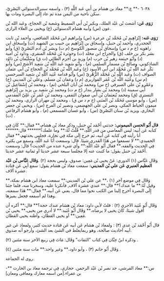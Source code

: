 ٦٠٣٨ -** ع:** معاذ بن هشام بن أَبي عَبد اللَّهِ (٣) ، واسمه سنبرالدستوائي البَصْرِيّ، سكن ناحية من اليمن مدة ثم عاد إِلَى البصرة ومات بها.

**رَوَى عَن:** أشعث بْن عَبْد الملك، وبكير بْن أَبي السميط وشعبة بْن الحجاج، وعَبد الله بْن عون (س) وأبيه هشام الدستوائي (ع) ويحيى بن العلاء الرازي.

**رَوَى عَنه:** إِبْرَاهِيم بْن مُحَمَّد بْن عرعرة (س) وإبراهيم ابن مُحَمَّد الشافعي، وأحمد بْن ثابت الجحدري، وأحمد بْن حنبل، وإسحاق بن إِبْرَاهِيم بن حبيب بن الشهيد (ت) وإسحاق ابن راهويه (خ م د س) وإسحاق بْن منصور الكوسج (م ت) وبشر بْن آدم البَصْرِيّ (ق) وأبو بشر بكر بن خلف (ق) والجراح ابن مخلد (ت) وحوثرة بْن مُحَمَّد المنقري، وداود بْن أمية (د) وأَبُو خيثمة زهير بْن حرب (م) وزيد بن أخزم الطائي (ت ق) وسُلَيْمان بْن دَاوُد الشاذكوني، وصالح بْن مسمار السلمي (م) ، وأَبُو سَعِيد عَبد اللَّهِ بْن سَعِيد الأشج (س) وأبو بَكْر عَبد اللَّهِ بْن مُحَمَّد ابن أَبي الأسود (خ) وعَبد اللَّه بْن مُحَمَّد بْن الحجاج بْن أَبي عثمان الصواف (ت) وعَبد اللَّهِ بْن مُحَمَّد الزُّهْرِيّ (س) وأَبُو قدامة عُبَيد اللَّهِ بْن سَعِيد السرخسي (م س) وعُبَيد اللَّه بْن عُمَر القواريري (م د) وعفان بْن مسلم، وعلي بْن المديني (خ) وعَمْرو بْن علي الصيرفي (خ س) ومحمد بْن أبان البلخي (تم) ، ومحمد بْن إِسْمَاعِيل بْن أَبي سمينة (د) ومحمد بْن بشار بندار (خ م ت) ومحمد بْن سَعِيد بن يزيد بن إِبْرَاهِيم التستري (ق) ومحمد بْنعثمان بْن أَبي صفوان الثقفي، ومحمد بْن عُمَر بْن عَلِيّ المقدمي (س) ، وأبو موسى مُحَمَّد بْن المثنى (خ م د س ق) ، ومحمد بْن مهران الرازي، ومحمد بْن ميمون الخياط المكي، ونصر بْن علي الجهضمي، ونصير بْن الفرج (س) ، ويحيى بْن جعفر البخاري. ويزيد بْن سنان البَصْرِيّ (س) ، وأبو غسان المسمعي (م) ، وأبو هشام الرفاعي (ت) .

**قال أَبُو الحسن الميموني:** حدثني أَحْمَد بْن حنبل، وذكر معاذ بْن هشام،** فقال:** كَانَ فِي كتابه عَن أبيه: ليس المعاصي من قدر اللَّهِ،** قُلْتُ لَهُ:** وما علمك؟****** قال:****** أنا رأيته فِي كتابه عَن أبيه، ثم خرج إِلَى مكة فِي تجارة، فجلس يحدثهم،** فقال الحميدي:** لا تسمعوا من هَذَا القدري شيئا. قال: وسمعت أَبَا عَبد اللَّهِ، وسمع من يكثره فِي الحديث والفقه،** فقال أَبُو عَبْد اللَّهِ:** وأي شيء عنده من الحديث؟ قال: وسمعت أَحْمَد بْن حنبل يقول: ما كتبت عنه إلا مجلسا سبعة عشر حديثا أو ثمانية عشر حديثا.

وَقَال عَبَّاس (١) الدوري: عَنْ يحيى بْن مَعِين: صدوق، وليس بحجة (٢) .**وَقَال عَبَّاس بْن عَبْد العظيم العنبري عَن علي بْن المديني:** سمعت معاذ بْن هشام يقول: سمع أَبِي عَن قتادة عشرة آلاف.

وَقَال فِي موضع آخر (١) ،** عن علي بْن المديني:** سمعت معاذ ابن هشام بمكة،** وقيل لَهُ:** ما عندك؟** قال:** عندي عشرة آلاف, فأنكرنا عليه، وسخرنا منه، فلما جئنا إِلَى البصرة أخرج إلينا من الكتب نحوا مما قال، يعني عَن أبيه،** فقال:** هَذَا سمعته، وهذا لم أسمعه فجعل يميزها.

وَقَال أَبُو عُبَيد الآجري (٢) : قلتُ لأبي داود: معاذ بْن هشام عندك حجة؟** قال:** أكره أن أقول شيئا، كَانَ يحيى لا يرضاه،** وَقَال أَبُو عُبَيد:** لا أدري من يحيى،** يحيى بْن مَعِين:** أو يحيى القطان، وأظنه يحيى القطان.

قال أَبُو أَحْمَد بْن عدي (٣) : ولمعاذ بْن هشام عَن أبيه عَن قتادة حديث كثير، ولمعاذ عَن غير أبيه أحاديث صالحة، وهو ربمايغلط في الشئ بعد الشئ، وأرجو أنه صدوق.

وذكره ابنُ حِبَّان فِي كتاب "الثقات" وَقَال: مَاتَ فِي ربيع الآخر سنة مئتين (٢) .

وَقَال أَبُو حاتم (٣) ، وأبو داود،** وغير واحد:** مات سنة مئتين (٤) .

روى له الجماعة.

-** س:** معاذ القرشي، جد نصر بْن عَبْد الرحمن. حجازي، فِي ترجمة معاذ بن الحارث بن عفراء.[من اسمه معارك ومعافى ومعان]